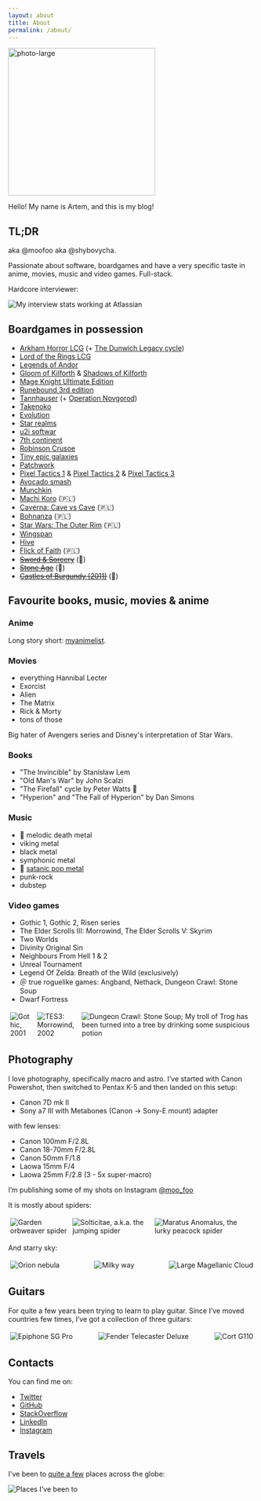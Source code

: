 ```yaml
---
layout: about
title: About
permalink: /about/
---
```


<img src="/images/about/photo-large-compressed-2.webp" alt="photo-large" width="300">

Hello! My name is Artem, and this is my blog!

## TL;DR

aka @moofoo aka @shybovycha.

Passionate about software, boardgames and have a very specific taste in anime, movies, music and video games. Full-stack.

Hardcore interviewer:

<img src="/images/about/interview-stats.webp" alt="My interview stats working at Atlassian">

## Boardgames in possession

* [Arkham Horror LCG](https://boardgamegeek.com/boardgame/205637/arkham-horror-card-game) (+ [The Dunwich Legacy cycle](https://boardgamegeek.com/boardgame/208545/arkham-horror-card-game-dunwich-legacy-expansion))
* [Lord of the Rings LCG](https://boardgamegeek.com/boardgame/77423/lord-rings-card-game)
* [Legends of Andor](https://boardgamegeek.com/boardgame/127398/legends-andor)
* [Gloom of Kilforth](https://boardgamegeek.com/boardgame/98527/gloom-kilforth-fantasy-quest-game) & [Shadows of Kilforth](https://boardgamegeek.com/boardgame/238916/shadows-kilforth-fantasy-quest-game)
* [Mage Knight Ultimate Edition](https://boardgamegeek.com/boardgame/248562/mage-knight-ultimate-edition)
* [Runebound 3rd edition](https://boardgamegeek.com/boardgame/181530/runebound-third-edition)
* [Tannhauser](https://boardgamegeek.com/boardgame/25261/tannhauser) (+ [Operation Novgorod](https://boardgamegeek.com/boardgameexpansion/31258/tannhauser-operation-novgorod))
* [Takenoko](https://boardgamegeek.com/boardgame/70919/takenoko)
* [Evolution](https://boardgamegeek.com/boardgame/155703/evolution)
* [Star realms](https://boardgamegeek.com/boardgame/147020/star-realms)
* [u2i softwar](https://softwar.u2i.com/)
* [7th continent](https://boardgamegeek.com/boardgame/180263/7th-continent)
* [Robinson Crusoe](https://boardgamegeek.com/boardgame/121921/robinson-crusoe-adventures-cursed-island)
* [Tiny epic galaxies](https://boardgamegeek.com/boardgame/163967/tiny-epic-galaxies)
* [Patchwork](https://boardgamegeek.com/boardgame/163412/patchwork)
* [Pixel Tactics 1](https://boardgamegeek.com/boardgame/125548/pixel-tactics) & [Pixel Tactics 2](https://boardgamegeek.com/boardgame/137423/pixel-tactics-2) & [Pixel Tactics 3](https://boardgamegeek.com/boardgame/152899/pixel-tactics-3)
* [Avocado smash](https://boardgamegeek.com/boardgame/261831/avocado-smash)
* [Munchkin](https://boardgamegeek.com/boardgame/1927/munchkin)
* [Machi Koro](https://boardgamegeek.com/boardgame/143884/machi-koro) (🇵🇱)
* [Caverna: Cave vs Cave](https://boardgamegeek.com/boardgame/220520/caverna-cave-vs-cave) (🇵🇱)
* [Bohnanza](https://boardgamegeek.com/boardgame/11/bohnanza) (🇵🇱)
* [Star Wars: The Outer Rim](https://boardgamegeek.com/boardgame/271896/star-wars-outer-rim) (🇵🇱)
* [Wingspan](https://boardgamegeek.com/boardgame/266192/wingspan)
* [Hive](https://boardgamegeek.com/boardgame/2655/hive)
* [Flick of Faith](https://boardgamegeek.com/boardgame/281194/flick-faith) (🇵🇱)
* [<del>Sword & Sorcery</del>](https://boardgamegeek.com/boardgame/170771/sword-sorcery) (💸)
* [<del>Stone Age</del>](https://boardgamegeek.com/boardgame/34635/stone-age) (💸)
* [<del>Castles of Burgundy (2011)</del>](https://boardgamegeek.com/boardgame/84876/castles-burgundy) (💸)

## Favourite books, music, movies & anime

### Anime

Long story short: [myanimelist](https://myanimelist.net/animelist/shybovycha).

### Movies

* everything Hannibal Lecter
* Exorcist
* Alien
* The Matrix
* Rick & Morty
* tons of those

Big hater of Avengers series and Disney's interpretation of Star Wars.

### Books

* "The Invincible" by Stanisław Lem
* "Old Man's War" by John Scalzi
* "The Firefall" cycle by Peter Watts 🌟
* "Hyperion" and "The Fall of Hyperion" by Dan Simons

### Music

* 🤘 melodic death metal
* viking metal
* black metal
* symphonic metal
* 🤘 [satanic pop metal](https://www.metal-archives.com/bands/Semargl/35756)
* punk-rock
* dubstep

### Video games

* Gothic 1, Gothic 2, Risen series
* The Elder Scrolls III: Morrowind, The Elder Scrolls V: Skyrim
* Two Worlds
* Divinity Original Sin
* Neighbours From Hell 1 & 2
* Unreal Tournament
* Legend Of Zelda: Breath of the Wild (exclusively)
* ＠ true roguelike games: Angband, Nethack, Dungeon Crawl: Stone Soup
* Dwarf Fortress

<div class="inline-gallery">
  <div class="image"><img src="/images/about/game-gothic.webp" alt="Gothic, 2001"></div>
  <div class="image"><img src="/images/about/game-morrowind.webp" alt="TES3: Morrowind, 2002"></div>
  <div class="image"><img src="/images/about/game-stone-soup.webp" alt="Dungeon Crawl: Stone Soup; My troll of Trog has been turned into a tree by drinking some suspicious potion"></div>
</div>

## Photography

I love photography, specifically macro and astro. I’ve started with Canon Powershot, then switched to Pentax K-5 and then landed on this setup:

* Canon 7D mk II
* Sony a7 III with Metabones (Canon → Sony-E mount) adapter

with few lenses:

* Canon 100mm F/2.8L
* Canon 18-70mm F/2.8L
* Canon 50mm F/1.8
* Laowa 15mm F/4
* Laowa 25mm F/2.8 (3 - 5x super-macro)

I’m publishing some of my shots on Instagram [@moo_foo](https://www.instagram.com/moo_foo)

It is mostly about spiders:

<div class="inline-gallery">
  <div class="image"><img src="/images/about/macrophoto-spider1.webp" alt="Garden orbweaver spider"></div>
  <div class="image"><img src="/images/about/macrophoto-spider2.webp" alt="Solticitae, a.k.a. the jumping spider"></div>
  <div class="image"><img src="/images/about/macrophoto-spider3.webp" alt="Maratus Anomalus, the lurky peacock spider"></div>
</div>

And starry sky:

<div class="inline-gallery">
  <div class="image"><img src="/images/about/astrophoto-orion.webp" alt="Orion nebula"></div>
  <div class="image"><img src="/images/about/astrophoto-large-magellanic-cloud.webp" alt="Milky way"></div>
  <div class="image"><img src="/images/about/astrophoto-milky-way.webp" alt="Large Magellanic Cloud"></div>
</div>

## Guitars

For quite a few years been trying to learn to play guitar. Since I’ve moved countries few times, I’ve got a collection of three guitars:

<div class="inline-gallery">
  <div class="image"><img src="/images/about/guitar-epiphone-sg-pro.webp" alt="Epiphone SG Pro"></div>
  <div class="image"><img src="/images/about/guitar-fender-telecaster-deluxe.webp" alt="Fender Telecaster Deluxe"></div>
  <div class="image"><img src="/images/about/guitar-cort-g-110.webp" alt="Cort G110"></div>
</div>


## Contacts

You can find me on:

* [Twitter](https://twitter.com/shybovycha)
* [GitHub](https://github.com/shybovycha)
* [StackOverflow](https://stackoverflow.com/users/330471/shybovycha)
* [LinkedIn](https://www.linkedin.com/in/shybovycha/)
* [Instagram](https://www.instagram.com/moo_foo)

## Travels

I've been to [quite a few](https://www.google.com/maps/d/edit?mid=1wrhzFS4aJfHBn5YB9vif0bWP8Bp9hC85&usp=sharing) places across the globe:

<img src="/images/about/map.webp" alt="Places I've been to">

<script src="/js/about.js"></script>

<style>
.inline-gallery {
  display: flex;
  justify-content: space-between;
}

.inline-gallery .image {
  margin: 4px;
}
</style>
